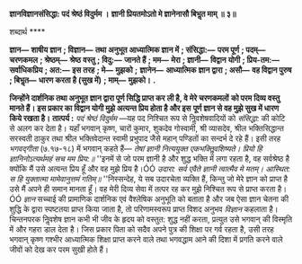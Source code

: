 **ज्ञानविज्ञानसंसिद्धा: पदं श्रेष्ठं विदुर्मम ।** **ज्ञानी प्रियतमोऽतो मे ज्ञानेनासौ बिभॢत माम् ॥ ३॥** 

शब्दार्थ **** 

**ज्ञान—** **शाषीय ज्ञान** **; विज्ञान—** **तथा अनुभूत आध्यात्मिक ज्ञान में** **; संसिद्धा:—** **परम पूर्ण** **; पदम्—** **चरणकमल** **; श्रेष्ठम्—** **श्रेष्ठ** **वस्तु** **; विदु:—** **जानते हैं** **; मम—** **मेरा** **; ज्ञानी—** **विद्वान योगी** **; प्रिय-तम:—** **सर्वाधिकप्रिय** **; अत:—** **इस तरह** **; मे—** **मुझको** **;** **ज्ञानेन—** **आध्यात्मिक ज्ञान द्वारा** **; असौ—** **वह विद्वान पुरुष** **; बिभॢत—** **धारण करता है (सुख में)** **; माम्—** **मुझको।** **.** 

**जिन्होंने दार्शनिक तथा अनुभूत ज्ञान द्वारा पूर्ण सिद्धि प्राप्त कर ली है, वे मेरे चरणकमलों** **को परम दिव्य वस्तु मानते हैं। इस प्रकार का विद्वान योगी मुझे अत्यन्त प्रिय होता है और इस** **पूर्ण ज्ञान से वह मुझे सुख में धारण किये रखता है।** **तात्पर्य :** *पदं श्रेष्ठं विदुर्मम* —यह पद निश्चित रूप से निॢवशेषवादियों को *संसिद्धा:* की कोटि से अलग कर देता है। यहाँ भगवान् कृष्ण, चारों कुमार, शुकदेव गोस्वामी, श्री व्यासदेव, श्रील भक्तिसिद्धान्त सरस्वती ठाकुर तथा श्रील भक्तिवेदान्त स्वामी प्रभुपाद जैसे महान् पण्डितों का सन्दर्भ दे रहे हैं। इसी तरह *भगवद्गीता* (७.१७-१८) में भगवान् कहते हैं— *तेषां ज्ञानी नित्ययुक्त एकभक्तिॢवशिष्यते।* *प्रियो हि ज्ञानिनोऽत्यर्थमहं सच मम प्रिय:॥* ''इनमें से जो परम ज्ञानी है और शुद्ध भक्ति में लगा रहता है, वह सर्वश्रेष्ठ है क्योंकि मैं उसे अत्यन्त प्रिय हूँ और वह मुझे प्रिय है।ÓÓ *उदारा: सर्व एवैते ज्ञानी त्वात्मैव मे मतम्।* *आस्थित: स हि युक्तात्मा मामेवानुत्तमं गतिम्॥* ''निस्सन्देह, ये सब उदारचेता व्यक्ति हैं, किन्तु जो मेरे ज्ञान को प्राप्त है उसे मैं अपने ही समान मानता हूँ। वह मेरी दिव्य सेवा में तत्पर रह कर मुझे निश्चित रूप से प्राप्त करता है।ÓÓ *ज्ञान* सच्चाई की प्रामाणिक दार्शनिक एवं वैश्लेषिक अनुभूति को बताता है और जब ऐसा ज्ञान चेतना की शुद्धि के द्वारा स्पष्टतया प्राप्त किया जाता है, तो परिणामस्वरूप प्राप्त विशद अनुभव *विज्ञान*  कहलाता है। चिन्तनपरक निॢवशेष ज्ञान कभी भी जीव के हृदय को वस्तुत: शुद्ध नहीं करता, प्रत्युत उसे भगवान् की विस्मृति में और गहरा डाल देता है। जिस प्रकार पिता को सदैव अपने पुत्र की शिक्षा पर गर्व रहता है, उसी तरह भगवान् कृष्ण गश्भीर आध्यात्मिक शिक्षा प्राप्त करने वाले तथा भगवद्धाम आने की दिशा में प्रगति करने वाले जीवों को देख कर परम सुखी होते हैं।  